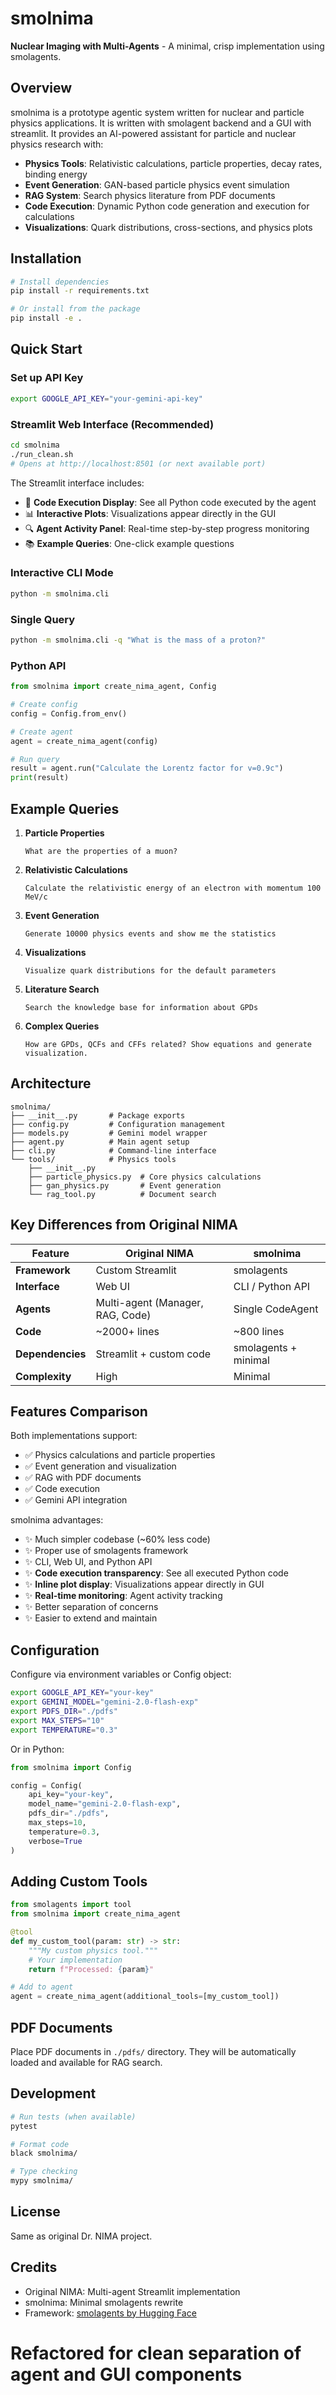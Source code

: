 # smolnima

**Nuclear Imaging with Multi-Agents** - A minimal, crisp implementation using smolagents.

## Overview

smolnima is a prototype agentic system written for nuclear and particle physics applications. It is written with smolagent backend and a GUI with streamlit. It provides an AI-powered assistant for particle and nuclear physics research with:

- **Physics Tools**: Relativistic calculations, particle properties, decay rates, binding energy
- **Event Generation**: GAN-based particle physics event simulation
- **RAG System**: Search physics literature from PDF documents
- **Code Execution**: Dynamic Python code generation and execution for calculations
- **Visualizations**: Quark distributions, cross-sections, and physics plots

## Installation

```bash
# Install dependencies
pip install -r requirements.txt

# Or install from the package
pip install -e .
```

## Quick Start

### Set up API Key

```bash
export GOOGLE_API_KEY="your-gemini-api-key"
```

### Streamlit Web Interface (Recommended)

```bash
cd smolnima
./run_clean.sh
# Opens at http://localhost:8501 (or next available port)
```

The Streamlit interface includes:
- 📝 **Code Execution Display**: See all Python code executed by the agent
- 📊 **Interactive Plots**: Visualizations appear directly in the GUI
- 🔍 **Agent Activity Panel**: Real-time step-by-step progress monitoring
- 📚 **Example Queries**: One-click example questions

### Interactive CLI Mode

```bash
python -m smolnima.cli
```

### Single Query

```bash
python -m smolnima.cli -q "What is the mass of a proton?"
```

### Python API

```python
from smolnima import create_nima_agent, Config

# Create config
config = Config.from_env()

# Create agent
agent = create_nima_agent(config)

# Run query
result = agent.run("Calculate the Lorentz factor for v=0.9c")
print(result)
```

## Example Queries

1. **Particle Properties**
   ```
   What are the properties of a muon?
   ```

2. **Relativistic Calculations**
   ```
   Calculate the relativistic energy of an electron with momentum 100 MeV/c
   ```

3. **Event Generation**
   ```
   Generate 10000 physics events and show me the statistics
   ```

4. **Visualizations**
   ```
   Visualize quark distributions for the default parameters
   ```

5. **Literature Search**
   ```
   Search the knowledge base for information about GPDs
   ```

6. **Complex Queries**
   ```
   How are GPDs, QCFs and CFFs related? Show equations and generate visualization.
   ```

## Architecture

```
smolnima/
├── __init__.py       # Package exports
├── config.py         # Configuration management
├── models.py         # Gemini model wrapper
├── agent.py          # Main agent setup
├── cli.py            # Command-line interface
└── tools/            # Physics tools
    ├── __init__.py
    ├── particle_physics.py  # Core physics calculations
    ├── gan_physics.py       # Event generation
    └── rag_tool.py          # Document search
```

## Key Differences from Original NIMA

| Feature | Original NIMA | smolnima |
|---------|---------------|----------|
| **Framework** | Custom Streamlit | smolagents |
| **Interface** | Web UI | CLI / Python API |
| **Agents** | Multi-agent (Manager, RAG, Code) | Single CodeAgent |
| **Code** | ~2000+ lines | ~800 lines |
| **Dependencies** | Streamlit + custom code | smolagents + minimal |
| **Complexity** | High | Minimal |

## Features Comparison

Both implementations support:
- ✅ Physics calculations and particle properties
- ✅ Event generation and visualization
- ✅ RAG with PDF documents
- ✅ Code execution
- ✅ Gemini API integration

smolnima advantages:
- ✨ Much simpler codebase (~60% less code)
- ✨ Proper use of smolagents framework
- ✨ CLI, Web UI, and Python API
- ✨ **Code execution transparency**: See all executed Python code
- ✨ **Inline plot display**: Visualizations appear directly in GUI
- ✨ **Real-time monitoring**: Agent activity tracking
- ✨ Better separation of concerns
- ✨ Easier to extend and maintain

## Configuration

Configure via environment variables or Config object:

```bash
export GOOGLE_API_KEY="your-key"
export GEMINI_MODEL="gemini-2.0-flash-exp"
export PDFS_DIR="./pdfs"
export MAX_STEPS="10"
export TEMPERATURE="0.3"
```

Or in Python:

```python
from smolnima import Config

config = Config(
    api_key="your-key",
    model_name="gemini-2.0-flash-exp",
    pdfs_dir="./pdfs",
    max_steps=10,
    temperature=0.3,
    verbose=True
)
```

## Adding Custom Tools

```python
from smolagents import tool
from smolnima import create_nima_agent

@tool
def my_custom_tool(param: str) -> str:
    """My custom physics tool."""
    # Your implementation
    return f"Processed: {param}"

# Add to agent
agent = create_nima_agent(additional_tools=[my_custom_tool])
```

## PDF Documents

Place PDF documents in `./pdfs/` directory. They will be automatically loaded and available for RAG search.

## Development

```bash
# Run tests (when available)
pytest

# Format code
black smolnima/

# Type checking
mypy smolnima/
```

## License

Same as original Dr. NIMA project.

## Credits

- Original NIMA: Multi-agent Streamlit implementation
- smolnima: Minimal smolagents rewrite
- Framework: [smolagents by Hugging Face](https://github.com/huggingface/smolagents)
# Refactored for clean separation of agent and GUI components

